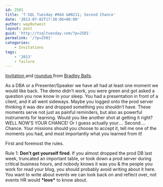 ```yaml
---
id: 2501
title: 'T-SQL Tuesday #044 &#8211; Second Chance'
date: '2013-07-02T17:38:06+00:00'
author: way0utwest
layout: post
guid: 'http://tsqltuesday.com/?p=2501'
permalink: '/?p=2501'
categories:
    - Invitations
tags:
    - '2013'
    - failure
---
```


[Invitation ](http://www.sqlservercentral.com/blogs/sqlballs/2013/07/02/t-sql-tuesday-44-the-second-chance/)and [roundup ](http://www.sqlballs.com/2013/07/t-sql-tuesday-wrap-up.html)from [Bradley Balls](http://www.sqlballs.com/).

As a DBA or a Presenter/Speaker we have all had at least one moment we would like back. The demo didn’t work, you were green and got asked a question you now know in your sleep. You had a presentation in front of a client, and it all went sideways. Maybe you logged onto the prod server thinking it was dev and dropped something you shouldn’t have. These moments serve not just as painful reminders, but also as powerful instruments for learning. Would you like another shot at getting it right? WELL NOW’S YOUR CHANCE! Or I guess actually your…. Second…. Chance. Your missions should you choose to accept it, tell me one of the moments you had, and most importantly what you learned from it!

First and foremost the rules.

Rule 1: **Don’t get yourself fired**. If you almost dropped the prod DB last week, truncated an important table, or took down a prod server during critical business hours, and nobody knows it was you &amp; the people you work for read your blog, you should probably avoid writing about it here. You want to write about events we can look back on and reflect over, not events HR would **\*love\*** to know about.